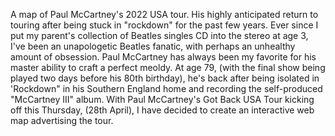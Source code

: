 A map of Paul McCartney's 2022 USA tour. His highly anticipated return to touring after being stuck in "rockdown" for the past few years. Ever since I put my parent's collection of Beatles singles CD into the stereo at age 3, I've been an unapologetic Beatles fanatic, with perhaps an unhealthy amount of obsession. Paul McCartney has always been my favorite for his master ability to craft a perfect meoldy. At age 79, (with the final show being played two days before his 80th birthday), he's back after being isolated in 'Rockdown" in his Southern England home and recording the self-produced "McCartney III" album. With Paul McCartney's Got Back USA Tour kicking off this Thursday, (28th April), I have decided to create an interactive web map advertising the tour.
